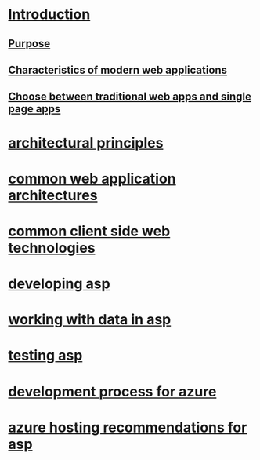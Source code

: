 # [Introduction](index.md)
## [Purpose](purpose.md)
## [Characteristics of modern web applications](characteristics-of-modern-web-applications.md)
## [Choose between traditional web apps and single page apps](choose-between-traditional-web-apps-and-single-page-apps.md)


# [architectural principles](architectural-principles/)
# [common web application architectures](common-web-application-architectures/)
# [common client side web technologies](common-client-side-web-technologies/)
# [developing asp](developing-asp/)
# [working with data in asp](working-with-data-in-asp/)
# [testing asp](testing-asp/)
# [development process for azure](development-process-for-azure/)
# [azure hosting recommendations for asp](azure-hosting-recommendations-for-asp/)
